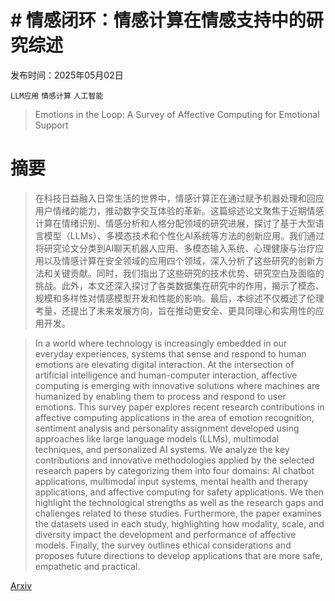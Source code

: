 # # 情感闭环：情感计算在情感支持中的研究综述

发布时间：2025年05月02日

`LLM应用` `情感计算` `人工智能`

> Emotions in the Loop: A Survey of Affective Computing for Emotional Support

# 摘要

> 在科技日益融入日常生活的世界中，情感计算正在通过赋予机器处理和回应用户情绪的能力，推动数字交互体验的革新。这篇综述论文聚焦于近期情感计算在情绪识别、情感分析和人格分配领域的研究进展，探讨了基于大型语言模型（LLMs）、多模态技术和个性化AI系统等方法的创新应用。我们通过将研究论文分类到AI聊天机器人应用、多模态输入系统、心理健康与治疗应用以及情感计算在安全领域的应用四个领域，深入分析了这些研究的创新方法和关键贡献。同时，我们指出了这些研究的技术优势、研究空白及面临的挑战。此外，本文还深入探讨了各类数据集在研究中的作用，揭示了模态、规模和多样性对情感模型开发和性能的影响。最后，本综述不仅概述了伦理考量，还提出了未来发展方向，旨在推动更安全、更具同理心和实用性的应用开发。

> In a world where technology is increasingly embedded in our everyday experiences, systems that sense and respond to human emotions are elevating digital interaction. At the intersection of artificial intelligence and human-computer interaction, affective computing is emerging with innovative solutions where machines are humanized by enabling them to process and respond to user emotions. This survey paper explores recent research contributions in affective computing applications in the area of emotion recognition, sentiment analysis and personality assignment developed using approaches like large language models (LLMs), multimodal techniques, and personalized AI systems. We analyze the key contributions and innovative methodologies applied by the selected research papers by categorizing them into four domains: AI chatbot applications, multimodal input systems, mental health and therapy applications, and affective computing for safety applications. We then highlight the technological strengths as well as the research gaps and challenges related to these studies. Furthermore, the paper examines the datasets used in each study, highlighting how modality, scale, and diversity impact the development and performance of affective models. Finally, the survey outlines ethical considerations and proposes future directions to develop applications that are more safe, empathetic and practical.

[Arxiv](https://arxiv.org/abs/2505.01542)